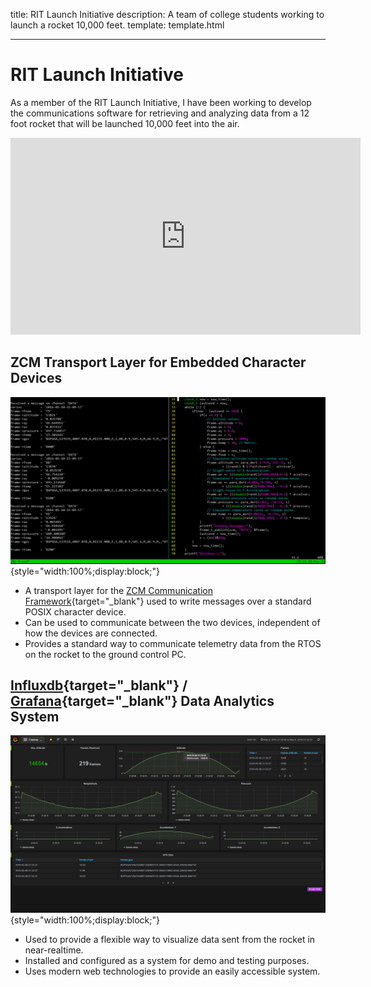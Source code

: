 title: RIT Launch Initiative
description:
        A team of college students working to launch a rocket 10,000 feet.
template: template.html

---

# RIT Launch Initiative
As a member of the RIT Launch Initiative, I have been working to develop the communications software for retrieving and analyzing data from a 12 foot rocket that will be launched 10,000 feet into the air.

<div style="text-align:center;">
  <iframe width="560" height="315" src="https://www.youtube.com/embed/7le3kACBxFc" frameborder="0" allowfullscreen></iframe>
</div>

## ZCM Transport Layer for Embedded Character Devices
![Data logger screenshot](launch_zcm-logger.png){style="width:100%;display:block;"}

* A transport layer for the [ZCM Communication Framework](https://github.com/ZeroCM/zcm){target="_blank"} used to write messages over a standard POSIX character device.
* Can be used to communicate between the two devices, independent of how the devices are connected.
* Provides a standard way to communicate telemetry data from the RTOS on the rocket to the ground control PC.

## [Influxdb](https://influxdata.com/){target="_blank"} / [Grafana](http://grafana.org/){target="_blank"} Data Analytics System
![Sreenshot of Grafana](launch_grafana.png){style="width:100%;display:block;"}

* Used to provide a flexible way to visualize data sent from the rocket in near-realtime.
* Installed and configured as a system for demo and testing purposes.
* Uses modern web technologies to provide an easily accessible system.
